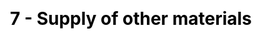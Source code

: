 ---
title: "7 - Supply of other materials"
description: "
Page under construction.
"
title_image: "pyreg-sbp.jpg" # find a img of pyrolysis oil and gas, or a burner of it, or a condenser...
title_image_credit: "Stockholm Vatten och Avfall"
draft: false
menu:
  main:
    parent: "Systems analysis"
    name: "7. Other materials"
    weight: 8
category: "Module"
# Page-specific JavaScript & CSS #ESA
js : []
css : []

---